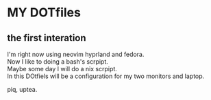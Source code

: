 
# MY DOTfiles 
## the first interation 

I'm right now using neovim hyprland and fedora.  
Now I like to doing a bash's scrpipt.  
Maybe some day I will do a nix scrpipt.  
In this DOtfiels will be a configuration for my two monitors and laptop.  


piq, uptea.
